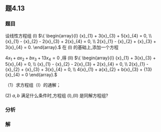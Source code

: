 ## 题4.13
### 题目
设线性方程组 (I) $\{  \begin{array}{l} {x}_{1} + 3{x}_{3} + 5{x}_{4} = 0, \\  {x}_{1} - {x}_{2} - 2{x}_{3} + 2{x}_{4} = 0, \\  2{x}_{1} - {x}_{2} + {x}_{3} + 3{x}_{4} = 0. \end{array}.$ 在 (I) 的基础上,添加一个方程

$4{x}_{1} + a{x}_{2} + b{x}_{3} + {13}{x}_{4} = 0$ ,得 (II) $\{  \begin{array}{l} {x}_{1} + 3{x}_{3} + 5{x}_{4} = 0, \\  {x}_{1} - {x}_{2} - 2{x}_{3} + 2{x}_{4} = 0, \\  2{x}_{1} - {x}_{2} + {x}_{3} + 3{x}_{4} = 0, \\  4{x}_{1} + a{x}_{2} + b{x}_{3} + {13}{x}_{4} = 0 \end{array}.$

（1）求方程组（I）的通解；

(2) $a,b$ 满足什么条件时,方程组 (I),(II) 是同解方程组?
### 分析

### 解